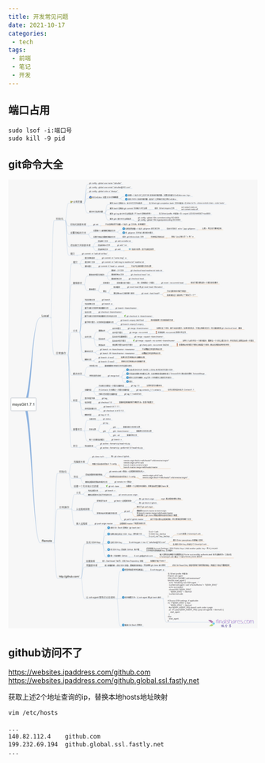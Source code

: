 ```yaml
---
title: 开发常见问题
date: 2021-10-17
categories:
 - tech
tags:
 - 前端
 - 笔记
 - 开发
---
```


## 端口占用
```shell script
sudo lsof -i:端口号
sudo kill -9 pid
```

## git命令大全
![git命令大全](/img/git-directive.png)


## github访问不了
https://websites.ipaddress.com/github.com
https://websites.ipaddress.com/github.global.ssl.fastly.net

获取上述2个地址查询的ip，替换本地hosts地址映射
```shell script
vim /etc/hosts

...
140.82.112.4    github.com
199.232.69.194  github.global.ssl.fastly.net
...


